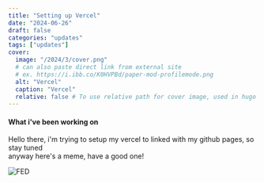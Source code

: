 ```yaml
---
title: "Setting up Vercel"
date: "2024-06-26"
draft: false
categories: "updates"
tags: ["updates"]
cover:
  image: "/2024/3/cover.png"
  # can also paste direct link from external site
  # ex. https://i.ibb.co/K0HVPBd/paper-mod-profilemode.png
  alt: "Vercel"
  caption: "Vercel"
  relative: false # To use relative path for cover image, used in hugo Page-bundles
---
```

#### What i've been working on
Hello there, i'm trying to setup my vercel to linked with my github pages, so stay tuned  
anyway here's a meme, have a good one!  

![FED](/2024/3/1.png)